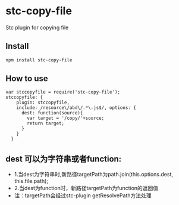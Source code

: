 # stc-copy-file

Stc plugin for copying file

## Install

```sh
npm install stc-copy-file
```

## How to use

```
var stccopyfile = require('stc-copy-file');
stccopyfile: {
    plugin: stccopyfile,
    include: /resource\/abd\/.*\.js$/, options: {
      dest: function(source){
        var target = '/copy/'+source;
        return target;
      }
    }
  }
```

## dest 可以为字符串或者function:

* 1.当dest为字符串时,新路径targetPath为path.join(this.options.dest, this.file.path);
* 2.当dest为function时，新路径targetPath为function的返回值
* 注：targetPath会经过stc-plugin getResolvePath方法处理

